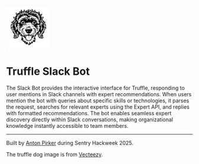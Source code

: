 <img src="assets/dog-small.jpg" alt="Truffle Logo" width="120">

# Truffle Slack Bot

The Slack Bot provides the interactive interface for Truffle, responding to user mentions in Slack channels with expert recommendations. When users mention the bot with queries about specific skills or technologies, it parses the request, searches for relevant experts using the Expert API, and replies with formatted recommendations. The bot enables seamless expert discovery directly within Slack conversations, making organizational knowledge instantly accessible to team members.

---
Built by [Anton Pirker](https://github.com/antonpirker) during Sentry Hackweek 2025.

The truffle dog image is from [Vecteezy](https://www.vecteezy.com).
